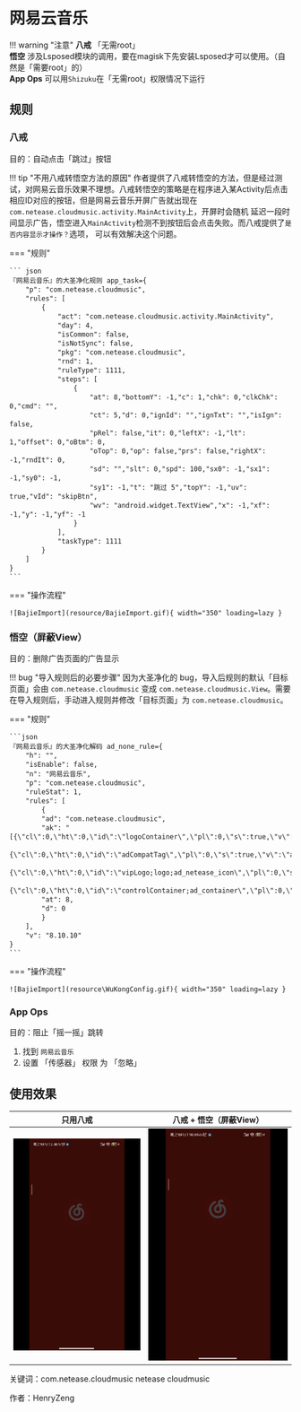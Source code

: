 # 网易云音乐

!!! warning "注意"
    **八戒** 「无需root」 <br>
    **悟空** 涉及Lsposed模块的调用，要在magisk下先安装Lsposed才可以使用。（自然是「需要root」的）<br>
    **App Ops** 可以用`Shizuku`在「无需root」权限情况下运行



## 规则

### 八戒

目的：自动点击「跳过」按钮

!!! tip "不用八戒转悟空方法的原因"
    作者提供了八戒转悟空的方法，但是经过测试，对网易云音乐效果不理想。八戒转悟空的策略是在程序进入某Activity后点击
    相应ID对应的按钮，但是网易云音乐开屏广告就出现在`com.netease.cloudmusic.activity.MainActivity`上，开屏时会随机
    延迟一段时间显示广告，悟空进入`MainActivity`检测不到按钮后会点击失败。而八戒提供了`是否内容显示才操作？`选项，
    可以有效解决这个问题。

=== "规则"

    ``` json
    『网易云音乐』的大圣净化规则 app_task={
        "p": "com.netease.cloudmusic",
        "rules": [
            {
                "act": "com.netease.cloudmusic.activity.MainActivity",
                "day": 4,
                "isCommon": false,
                "isNotSync": false,
                "pkg": "com.netease.cloudmusic",
                "rnd": 1,
                "ruleType": 1111,
                "steps": [
                    {
                        "at": 8,"bottomY": -1,"c": 1,"chk": 0,"clkChk": 0,"cmd": "",
                        "ct": 5,"d": 0,"ignId": "","ignTxt": "","isIgn": false,
                        "pRel": false,"it": 0,"leftX": -1,"lt": 1,"offset": 0,"oBtm": 0,
                        "oTop": 0,"op": false,"prs": false,"rightX": -1,"rndIt": 0,
                        "sd": "","slt": 0,"spd": 100,"sx0": -1,"sx1": -1,"sy0": -1,
                        "sy1": -1,"t": "跳过 5","topY": -1,"uv": true,"vId": "skipBtn",
                        "wv": "android.widget.TextView","x": -1,"xf": -1,"y": -1,"yf": -1
                    }
                ],
                "taskType": 1111
            }
        ]
    }
    ```

=== "操作流程"

    ![BajieImport](resource/BajieImport.gif){ width="350" loading=lazy }

### 悟空（屏蔽View）

目的：删除广告页面的广告显示

!!! bug "导入规则后的必要步骤"
    因为大圣净化的 bug，导入后规则的默认「目标页面」会由 `com.netease.cloudmusic` 变成
    `com.netease.cloudmusic.View`。需要在导入规则后，手动进入规则并修改「目标页面」为 `com.netease.cloudmusic`。

=== "规则"

    ```json
    『网易云音乐』的大圣净化解码 ad_none_rule={
        "h": "",
        "isEnable": false,
        "n": "网易云音乐",
        "p": "com.netease.cloudmusic",
        "ruleStat": 1,
        "rules": [
            {
            "ad": "com.netease.cloudmusic",
            "ak": "[{\"cl\":0,\"ht\":0,\"id\":\"logoContainer\",\"pl\":0,\"s\":true,\"v\":\"android.widget.LinearLayout\"},
                {\"cl\":0,\"ht\":0,\"id\":\"adCompatTag\",\"pl\":0,\"s\":true,\"v\":\"android.widget.TextView\"},
                {\"cl\":0,\"ht\":0,\"id\":\"vipLogo;logo;ad_netease_icon\",\"pl\":0,\"s\":true,\"v\":\"android.widget.ImageView\"},
                {\"cl\":0,\"ht\":0,\"id\":\"controlContainer;ad_container\",\"pl\":0,\"s\":true,\"v\":\"android.widget.FrameLayout\"}]",
            "at": 8,
            "d": 0
            }
        ],
        "v": "8.10.10"
    }
    ```

=== "操作流程"

    ![BajieImport](resource\WuKongConfig.gif){ width="350" loading=lazy }



### App Ops

目的：阻止「摇一摇」跳转

1. 找到 `网易云音乐`
2. 设置 「传感器」 权限 为 「忽略」

## 使用效果

| 只用八戒               | 八戒 + 悟空（屏蔽View）       |
| ------------------------------------ | -------------------------------------- |
| ![BajieOnly](resource/BajieOnly.gif) | ![BajieOnly](resource/ViewAgainst.gif) |



关键词：com.netease.cloudmusic netease cloudmusic

作者：HenryZeng

